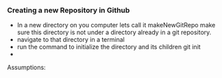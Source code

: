 ### Creating a new Repository in Github ####

- In a new directory on you computer lets call it makeNewGitRepo make sure this directory is not under a directory already in a git repository.
- navigate to that directory in a terminal
- run the command to initialize the directory and its children
        git init
-



Assumptions:

